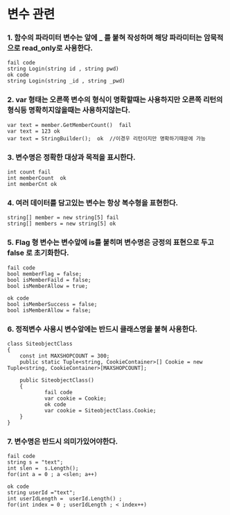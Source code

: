 # 변수 관련

### 1. 함수의 파라미터 변수는 앞에 _ 를 붙혀 작성하며 해당 파라미터는 암묵적으로 read_only로 사용한다.
```
fail code
string Login(string id , string pwd) 
ok code
string Login(string _id , string _pwd) 
```
### 2. var 형태는 오른쪽 변수의 형식이 명확할때는 사용하지만 오른쪽 리턴의 형식등 명확히지않을때는 사용하지않는다.
```
var text = member.GetMemberCount()  fail
var text = 123 ok
var text = StringBuilder();  ok  //이경우 리턴이지만 명확하기때문에 가능 
```
### 3. 변수명은 정확한 대상과 목적을 표시한다.
```
int count fail
int memberCount  ok 
int memberCnt ok
```
### 4. 여러 데이터를 담고있는 변수는 항상 복수형을 표현한다.
```
string[] member = new string[5] fail
string[] members = new string[5] ok
```

### 5. Flag 형 변수는 변수앞에 is를 붙히며 변수명은 긍정의 표현으로 두고 false 로 초기화한다.
```
fail code
bool memberFlag = false;
bool isMemberFaild = false;
bool isMemberAllow = true;

ok code
bool isMemberSuccess = false;
bool isMemberAllow = false;
```

### 6. 정적변수 사용시 변수앞에는 반드시 클래스명을 붙혀 사용한다.
```
class SiteobjectClass
{
	const int MAXSHOPCOUNT = 300;
	public static Tuple<string, CookieContainer>[] Cookie = new Tuple<string, CookieContainer>[MAXSHOPCOUNT];

	public SiteobjectClass()
	{
            fail code
            var cookie = Cookie; 
            ok code
            var cookie = SiteobjectClass.Cookie; 
	}
}
```
### 7. 변수명은  반드시 의미가있어야한다.
```
fail code
string s = "text";
int slen =  s.Length();
for(int a = 0 ; a <slen; a++)

ok code
string userId ="text";
int userIdLength =  userId.Length() ;
for(int index = 0 ; userIdLength ; < index++)
```
